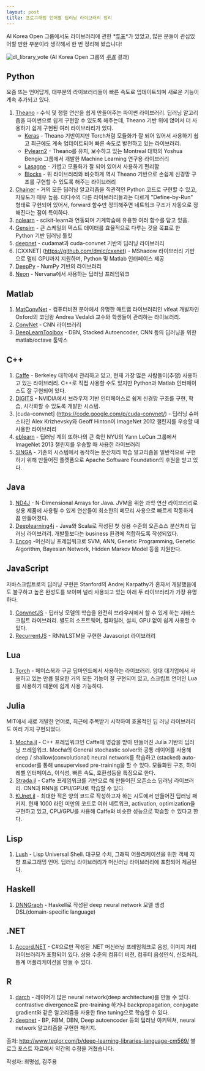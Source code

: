 ```yaml
---
layout: post
title: 프로그래밍 언어별 딥러닝 라이브러리 정리
---
```


AI Korea Open 그룹에서도 라이브러리에 관한 *[투표](https://www.facebook.com/groups/AIKoreaOpen/permalink/1029968110370632/)*가 있었고, 많은 분들이 관심있어할 만한 부분이라 생각해서 한 번 정리해 봤습니다!

![dl_library_vote](https://raw.githubusercontent.com/aikorea/aikorea.github.io/9d063d4221aaf88a7d64c71340f3962bdd6f31ef/images/DL_lib_vote.PNG)
(AI Korea Open 그룹의 *[투표](https://www.facebook.com/groups/AIKoreaOpen/permalink/1029968110370632/)* 결과)


## Python
요즘 뜨는 언어답게, 대부분의 라이브러리들이 빠른 속도로 업데이트되며 새로운 기능이 계속 추가되고 있다. 

1. [Theano](http://deeplearning.net/software/theano) - 수식 및 행렬 연산을 쉽게 만들어주는 파이썬 라이브러리. 딥러닝 알고리즘을 파이썬으로 쉽게 구현할 수 있도록 해주는데, Theano 기반 위에 얹어서 더 사용하기 쉽게 구현된 여러 라이브러리가 있다.
   * [Keras](http://keras.io/) - Theano 기반이지만 Torch처럼 모듈화가 잘 되어 있어서 사용하기 쉽고 최근에도 계속 업데이트되며 빠른 속도로 발전하고 있는 라이브러리.
   * [Pylearn2](http://deeplearning.net/software/pylearn2/) - Theano를 유지, 보수하고 있는 Montreal 대학의 Yoshua Bengio 그룹에서 개발한 Machine Learning 연구용 라이브러리
   * [Lasagne](https://github.com/Lasagne/Lasagne) - 가볍고 모듈화가 잘 되어 있어서 사용하기 편리함
   * [Blocks](https://github.com/mila-udem/blocks) - 위 라이브러리와 비슷하게 역시 Theano 기반으로 손쉽게 신경망 구조를 구현할 수 있도록 해주는 라이브러리 
2. [Chainer](http://chainer.org/) - 거의 모든 딥러닝 알고리즘을 직관적인 Python 코드로 구현할 수 있고, 자유도가 매우 높음. 대다수의 다른 라이브러리들과는 다르게 "Define-by-Run" 형태로 구현되어 있어서, forward 함수만 정의해주면 네트워크 구조가 자동으로 정해진다는 점이 특이하다.
3. [nolearn](https://github.com/dnouri/nolearn) - scikit-learn과 연동되며 기계학습에 유용한 여러 함수를 담고 있음.
4. [Gensim](http://radimrehurek.com/gensim/) - 큰 스케일의 텍스트 데이터를 효율적으로 다루는 것을 목표로 한 Python 기반 딥러닝 툴킷
5. [deepnet](https://github.com/nitishsrivastava/deepnet) - cudamat과 cuda-convnet 기반의 딥러닝 라이브러리
6. [CXXNET] (https://github.com/dmlc/cxxnet) - MShadow 라이브러리 기반으로 멀티 GPU까지 지원하며, Python 및 Matlab 인터페이스 제공
7. [DeepPy](https://github.com/andersbll/deeppy) - NumPy 기반의 라이브러리
8. [Neon](https://github.com/NervanaSystems/neon) - Nervana에서 사용하는 딥러닝 프레임워크

## Matlab
1. [MatConvNet](http://www.vlfeat.org/matconvnet/) - 컴퓨터비젼 분야에서 유명한 매트랩 라이브러리인 vlfeat 개발자인 Oxford의 코딩왕 Andrea Vedaldi 교수와 학생들이 관리하는 라이브러리. 
2. [ConvNet](https://github.com/sdemyanov/ConvNet) - CNN 라이브러리
3. [DeepLearnToolbox](https://github.com/rasmusbergpalm/DeepLearnToolbox) - DBN, Stacked Autoencoder, CNN 등의 딥러닝을 위한 matlab/octave 툴박스

## C++
1. [Caffe](http://caffe.berkeleyvision.org/) - Berkeley 대학에서 관리하고 있고, 현재 가장 많은 사람들이(추정) 사용하고 있는 라이브러리. C++로 직접 사용할 수도 있지만 Python과 Matlab 인터페이스도 잘 구현되어 있다.
2. [DIGITS](https://developer.nvidia.com/digits) - NVIDIA에서 브라우저 기반 인터페이스로 쉽게 신경망 구조를 구현, 학습, 시각화할 수 있도록 개발한 시스템.
3. [cuda-convnet] (https://code.google.com/p/cuda-convnet/) - 딥러닝 슈퍼스타인 Alex Krizhevsky와 Geoff Hinton이 ImageNet 2012 챌린지를 우승할 때 사용한 라이브러리
4. [eblearn](http://sourceforge.net/projects/eblearn/) - 딥러닝 계의 또하나의 큰 축인 NYU의 Yann LeCun 그룹에서 ImageNet 2013 챌린지를 우승할 때 사용한 라이브러리
5. [SINGA](http://www.comp.nus.edu.sg/~dbsystem/singa/) - 기존의 시스템에서 동작하는 분산처리 학습 알고리즘을 일반적으로 구현하기 위해 만들어진 플랫폼으로 Apache Software Foundation의 후원을 받고 있다.

## Java
1. [ND4J](http://nd4j.org/) - N-Dimensional Arrays for Java. JVM을 위한 과학 연산 라이브러리로 상용 제품에 사용될 수 있게 연산들이 최소한의 메모리 사용으로 빠르게 작동하게 끔 만들어졌다.
2. [Deeplearning4j](http://deeplearning4j.org/) - Java와 Scala로 작성된 첫 상용 수준의 오픈소스 분산처리 딥러닝 라이브러리. 개발툴보다는 business 환경에 적합하도록 작성되었다.
3. [Encog](http://www.heatonresearch.com/encog) -머신러닝 프레임워크로 SVM, ANN, Genetic Programming, Genetic Algorithm, Bayesian Network, Hidden Markov Model 등을 지원한다.

## JavaScript
자바스크립트로의 딥러닝 구현은 Stanford의 Andrej Karpathy가 혼자서 개발했음에도 불구하고 높은 완성도를 보이며 널리 사용되고 있는 아래 두 라이브러리가 가장 유명하다.

1. [ConvnetJS](http://cs.stanford.edu/people/karpathy/convnetjs/) - 딥러닝 모델의 학습을 완전히 브라우저에서 할 수 있게 하는 자바스크립트 라이브러리. 별도의 소프트웨어, 컴파일러, 설치, GPU 없이 쉽게 사용할 수 있다.
2. [RecurrentJS](https://github.com/karpathy/recurrentjs) - RNN/LSTM을 구현한 Javascript 라이브러리

## Lua
1. [Torch](http://torch.ch/) - 페이스북과 구글 딥마인드에서 사용하는 라이브러리. 양대 대기업에서 사용하고 있는 만큼 필요한 거의 모든 기능이 잘 구현되어 있고, 스크립트 언어인 Lua를 사용하기 때문에 쉽게 사용 가능하다.

## Julia
MIT에서 새로 개발한 언어로, 최근에 주목받기 시작하여 효율적인 딥 러닝 라이브러리도 여러 가지 구현되었다.

1. [Mocha.jl](https://github.com/pluskid/Mocha.jl) - C++ 프레임워크인 Caffe에 영감을 받아 만들어진 Julia 기반의 딥러닝 프레임워크. Mocha의 General stochastic solver와 공통 레이어를 사용해 deep / shallow(convolutional) neural network를 학습하고 (stacked) auto-encoder를 통해 unsupervised pre-training을 할 수 있다. 모듈화된 구조, 하이 레벨 인터페이스, 이식성, 빠른 속도, 호환성등을 특징으로 한다.
2. [Strada.jl](https://github.com/pcmoritz/Strada.jl) - Caffe 프레임워크를 기반으로 해 만들어진 오픈소스 딥러닝 라이브러리. CNN과 RNN을 CPU/GPU로 학습할 수 있다.
3. [KUnet.jl](https://github.com/denizyuret/KUnet.jl) - 최대한 적은 양의 코드로 작성하고자 하는 시도에서 만들어진 딥러닝 패키지. 현재 1000 라인 미만의 코드로 여러 네트워크, activation, optimization을 구현하고 있고, CPU/GPU를 사용해 Caffe와 비슷한 성능으로 학습할 수 있다고 한다.

## Lisp
1. [Lush](http://lush.sourceforge.net/) - Lisp Universal Shell. 대규모 수치, 그래픽 어플리케이션을 위한 객체 지향 프로그래밍 언어. 딥러닝 라이브러리가 머신러닝 라이브러리에 포함되어 제공된다.

## Haskell
1. [DNNGraph](https://github.com/ajtulloch/dnngraph) - Haskell로 작성된 deep neural network 모델 생성 DSL(domain-specific language)

## .NET
1. [Accord.NET](http://accord-framework.net/) - C#으로만 작성된 .NET 머신러닝 프레임워크로 음성, 이미지 처리 라이브러리가 포함되어 있다. 상용 수준의 컴퓨터 비전, 컴퓨터 음성인식, 신호처리, 통계 어플리케이션을 만들 수 있다.

## R
1. [darch](http://cran.um.ac.ir/web/packages/darch/index.html) - 레이어가 많은 neural network(deep architecture)를 만들 수 있다. contrastive divergence로 pre-training 하거나 backpropagation, conjugate gradient와 같은 알고리즘을 사용한 fine tuning으로 학습할 수 있다.
2. [deepnet](https://cran.r-project.org/web/packages/deepnet/index.html) - BP, RBM, DBN, Deep autoencoder 등의 딥러닝 아키텍쳐, neural network 알고리즘을 구현한 패키지.

출처: http://www.teglor.com/b/deep-learning-libraries-language-cm569/ 블로그 포스트 자료에서 약간의 수정을 거쳤습니다.

작성자: 최명섭, 김주용 
